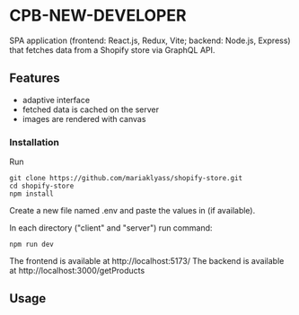 # CPB-NEW-DEVELOPER

SPA application (frontend: React.js, Redux, Vite; backend: Node.js, Express) that fetches data from a Shopify store via GraphQL API.

## Features

- adaptive interface
- fetched data is cached on the server
- images are rendered with canvas

### Installation

Run

```
git clone https://github.com/mariaklyass/shopify-store.git
cd shopify-store
npm install
```

Create a new file named .env and paste the values in (if available).

In each directory ("client" and "server") run command:

```
npm run dev
```

The frontend is available at http://localhost:5173/
The backend is available at http://localhost:3000/getProducts

## Usage
